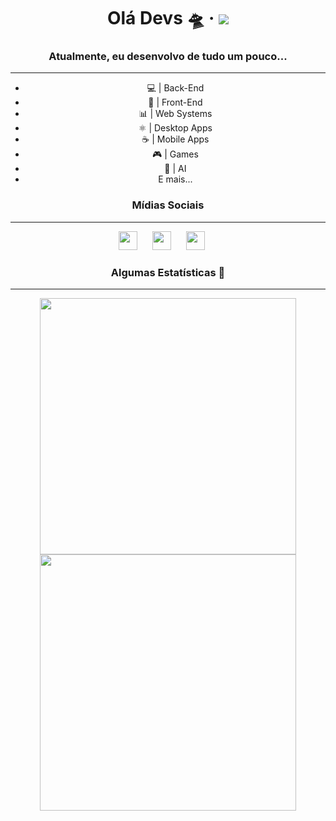 <div style="text-align: center;">
  <h1>Olá Devs 🛸 &middot; <img src="https://komarev.com/ghpvc/?username=taylorho&color=brightgreen&label=Visitas+Ao+Perfil" /></h1>
  <h3>Atualmente, eu desenvolvo de tudo um pouco...</h3>
  <hr/>
  <ul>
    <li>💻 | Back-End</li>
    <li>🎨 | Front-End</li>
    <li>📊 | Web Systems</li>
    <li>⚛️ | Desktop Apps</li>
    <li>☕️ | Mobile Apps</li>
    <li>🎮 | Games</li>
    <li>🤖 | AI</li>
    <li>E mais...</li>
  </ul>
  <h3>Mídias Sociais</h3>
  <hr/>
  <div>
    <a href="https://www.instagram.com/hoffmann_taylor/"><img style="padding-right:20px" width="30px" src="https://www.flaticon.com/svg/static/icons/svg/2111/2111463.svg"/></a>
    <a href="https://discord.com/users/510580117723152394"><img style="padding-right:20px" width="30px" src="https://www.flaticon.com/svg/static/icons/svg/2111/2111370.svg"/></a>
    <a href="https://open.spotify.com/user/ci70wtwdp7muj2j3euu58otqw"><img style="padding-right:20px" width="30px" src="https://www.flaticon.com/svg/static/icons/svg/2111/2111624.svg"/></a>
  </div>
  <h3>Algumas Estatísticas 🤩</h3>
  <hr/>
  <img width="410px" src="https://github-readme-stats.vercel.app/api?username=taylorho&show_icons=true&theme=tokyonight&count_private=true&hide=prs,issues"/>
  <br/>
  <img width="410px" src="https://github-readme-stats.vercel.app/api/top-langs/?username=taylorho&hide=html&layout=compact&theme=tokyonight&count_private=true" />
</div>
